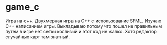 # game_c
Игра на c++.
Двухмерная игра на C++ с использование SFML.
Изучаю C++ написанием игры. 
Выкладываю потому что пошел не правильным путем в игре нет сетки коллизий и этот код не жалко. Хотя редактор случайных карт там знатный.
